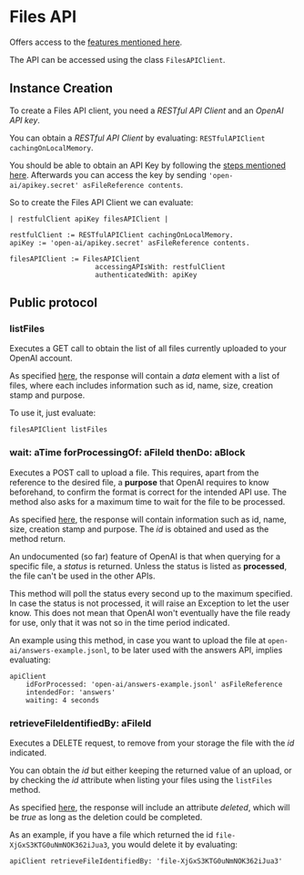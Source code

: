 # Files API

Offers access to the [features mentioned here](https://beta.openai.com/docs/api-reference/files).

The API can be accessed using the class `FilesAPIClient`.

## Instance Creation

To create a Files API client, you need a *RESTful API Client*
and an *OpenAI API key*.

You can obtain a *RESTful API Client* by evaluating: `RESTfulAPIClient cachingOnLocalMemory`.

You should be able to obtain an API Key by following the [steps mentioned here](../how-to/how-to-run-examples.md).
Afterwards you can access the key by sending
`'open-ai/apikey.secret' asFileReference contents`.

So to create the Files API Client we can evaluate:

```smalltalk
| restfulClient apiKey filesAPIClient |

restfulClient := RESTfulAPIClient cachingOnLocalMemory.
apiKey := 'open-ai/apikey.secret' asFileReference contents.

filesAPIClient := FilesAPIClient
                     accessingAPIsWith: restfulClient
                     authenticatedWith: apiKey
```

## Public protocol

### listFiles

Executes a GET call to obtain the list of all files currently uploaded
to your OpenAI account.

As specified [here](https://beta.openai.com/docs/api-reference/files/list),
the response will contain a *data* element with a list of files,
where each includes information such as
id, name, size, creation stamp and purpose.

To use it, just evaluate:

```smalltalk
filesAPIClient listFiles
```

### wait: aTime forProcessingOf: aFileId thenDo: aBlock

Executes a POST call to upload a file. This requires,
apart from the reference to the desired file,
a **purpose** that OpenAI requires to know beforehand,
to confirm the format is correct for the intended API use.
The method also asks for a maximum time to wait for the file to be processed.

As specified [here](https://beta.openai.com/docs/api-reference/files/upload),
the response will contain information such as
id, name, size, creation stamp and purpose.
The *id* is obtained and used as the method return.

An undocumented (so far) feature of OpenAI is that when querying for a specific file,
a *status* is returned.
Unless the status is listed as **processed**,
the file can't be used in the other APIs.

This method will poll the status every second up to the maximum specified.
In case the status is not processed,
it will raise an Exception to let the user know.
This does not mean that OpenAI won't eventually have the file ready for use,
only that it was not so in the time period indicated.

An example using this method, in case you want to upload the file at `open-ai/answers-example.jsonl`,
to be later used with the answers API,
implies evaluating:

```smalltalk
apiClient
    idForProcessed: 'open-ai/answers-example.jsonl' asFileReference
    intendedFor: 'answers'
    waiting: 4 seconds
```

### retrieveFileIdentifiedBy: aFileId

Executes a DELETE request, to remove from your storage
the file with the *id* indicated.

You can obtain the *id* but either keeping the returned value of an upload,
or by checking the *id* attribute when listing your files
using the `listFiles` method.

As specified [here](https://beta.openai.com/docs/api-reference/files/delete),
the response will include an attribute *deleted*,
which will be *true* as long as the deletion could be completed.

As an example, if you have a file which returned the id `file-XjGxS3KTG0uNmNOK362iJua3`,
you would delete it by evaluating:

```smalltalk
apiClient retrieveFileIdentifiedBy: 'file-XjGxS3KTG0uNmNOK362iJua3'
```
